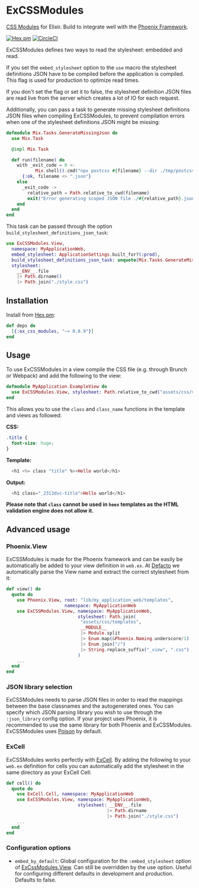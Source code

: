 # ExCSSModules

[CSS Modules](https://github.com/css-modules/css-modules) for Elixir. Build to integrate well with the [Phoenix Framework](http://phoenixframework.org/).

[![Hex.pm](https://img.shields.io/hexpm/v/ex_css_modules.svg)](https://hex.pm/packages/ex_css_modules)
[![CircleCI](https://circleci.com/gh/DefactoSoftware/ex_css_modules/tree/master.svg?style=shield)](https://circleci.com/gh/DefactoSoftware/ex_css_modules)

ExCSSModules defines two ways to read the stylesheet: embedded and read.

If you set the `embed_stylesheet` option to the `use` macro the stylesheet definitions JSON have to be compiled before the application is compiled. This flag is used for production to optimize read times. 

If you don't set the flag or set it to false, the stylesheet definition JSON files are read live from the server which creates a lot of IO for each request.

Additionally, you can pass a task to generate missing stylesheet definitions JSON files when compiling ExCSSModules, to prevent compilation errors when one of the stylesheet definitions JSON might be missing:

```ex
defmodule Mix.Tasks.GenerateMissingJson do
  use Mix.Task

  @impl Mix.Task

  def run(filename) do
    with _exit_code = 0 <-
           Mix.shell().cmd("npx postcss #{filename} --dir ./tmp/postcss --verbose") do
      {:ok, filename <> ".json"}
    else
      _exit_code ->
        relative_path = Path.relative_to_cwd(filename)
        exit("Error generating scoped JSON file ./#{relative_path}.json")
    end
  end
end
```

This task can be passed through the option `build_stylesheet_definitions_json_task`: 

```ex
use ExCSSModules.View,
  namespace: MyApplicationWeb,
  embed_stylesheet: ApplicationSettings.built_for?(:prod),
  build_stylesheet_definitions_json_task: unquote(Mix.Tasks.GenerateMissingJson),
  stylesheet:
    __ENV__.file
    |> Path.dirname()
    |> Path.join("./style.css")
```

## Installation
Install from [Hex.pm](https://hex.pm/packages/ex_css_modules):

```ex
def deps do
  [{:ex_css_modules, "~> 0.0.9"}]
end
```

## Usage
To use ExCSSModules in a view compile the CSS file (e.g. through Brunch or Webpack) and add the following to the view:

```ex
defmodule MyApplication.ExampleView do
  use ExCSSModules.View, stylesheet: Path.relative_to_cwd("assets/css/views/example.css")
end
```

This allows you to use the `class` and `class_name` functions in the template and views as followed:

**CSS:**
```css
.title {
  font-size: huge;
}
```

**Template:**
```eex
  <h1 <%= class "title" %>>Hello world</h1>
```

**Output:**
```eex
  <h1 class="_2313dsc-title">Hello world</h1>
```

**Please note that `class` cannot be used in `heex` templates as the HTML
validation engine does not allow it.**

## Advanced usage

### Phoenix.View
ExCSSModules is made for the Phoenix framework and can be easily be automatically be added to your view definition in `web.ex`. At [Defacto](https://github.com/DefactoSoftware) we automatically parse the View name and extract the correct stylesheet from it:

```ex
def view() do
  quote do
    use Phoenix.View, root: "lib/my_application_web/templates",
                      namespace: MyApplicationWeb
    use ExCSSModules.View, namespace: MyApplicationWeb,
                           stylesheet: Path.join(
                            "assets/css/templates",
                            __MODULE__
                            |> Module.split
                            |> Enum.map(&Phoenix.Naming.underscore/1)
                            |> Enum.join("/")
                            |> String.replace_suffix("_view", ".css")
                           )
    ...
  end
end
```

### JSON library selection

ExCSSModules needs to parse JSON files in order to read the mappings between the base classnames and the autogenerated
ones. You can specify which JSON parsing library you wish to use through the `:json_library` config option. If your
project uses Phoenix, it is recommended to use the same library for both Phoenix and ExCSSModules. ExCSSModules uses
[Poison](https://hex.pm/packages/poison) by default.

### ExCell
ExCSSModules works perfectly with [ExCell](https://github.com/DefactoSoftware/ex_cell). By adding the following to your `web.ex` definition for cells you can automatically add the stylesheet in the same directory as your ExCell Cell:
```ex
def cell() do
  quote do
    use ExCell.Cell, namespace: MyApplicationWeb
    use ExCSSModules.View, namespace: MyApplicationWeb,
                           stylesheet: __ENV__.file
                                      |> Path.dirname
                                      |> Path.join("./style.css")
    ...
  end
end
```

### Configuration options

- `embed_by_default`: Global configuration for the `:embed_stylesheet` option of [ExCssModules.View](./lib/view.ex). Can still be overridden by the use option. Useful for configuring different defaults in development and production. Defaults to false.
